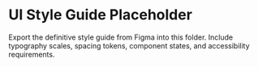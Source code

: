 # UI Style Guide Placeholder

Export the definitive style guide from Figma into this folder. Include typography scales, spacing tokens, component states, and accessibility requirements.
